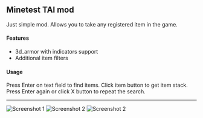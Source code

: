 Minetest TAI mod
-------------------

Just simple mod. Allows you to take any registered item in the game.

#### Features
* 3d_armor with indicators support
* Additional item filters

#### Usage
Press Enter on text field to find items.
Click item button to get item stack.
Press Enter again or click X button to repeat the search.

---
![Screenshot 1](/screenshot_1.png?raw=true)
![Screenshot 2](/screenshot_2.png?raw=true)
![Screenshot 2](/screenshot_3.png?raw=true)
